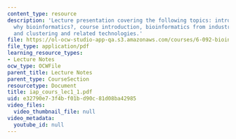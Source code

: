 ```yaml
---
content_type: resource
description: 'Lecture presentation covering the following topics: introduction, motivation:
  why bioinformatics?, course introduction, bioinformatics from industry?s perspective,
  and clustering and related technologies.'
file: https://ol-ocw-studio-app-qa.s3.amazonaws.com/courses/6-092-bioinformatics-and-proteomics-january-iap-2005/e32790e73f4bf01bd90c81d08ba42985_iap_cours_lec1_1.pdf
file_type: application/pdf
learning_resource_types:
- Lecture Notes
ocw_type: OCWFile
parent_title: Lecture Notes
parent_type: CourseSection
resourcetype: Document
title: iap_cours_lec1_1.pdf
uid: e32790e7-3f4b-f01b-d90c-81d08ba42985
video_files:
  video_thumbnail_file: null
video_metadata:
  youtube_id: null
---
```

